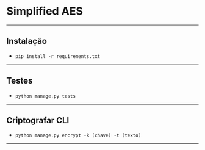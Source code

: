 # Simplified AES #
***
## Instalação ##

* ``` pip install -r requirements.txt ```

***
## Testes ##

* ``` python manage.py tests ```
***
## Criptografar CLI ##

* ``` python manage.py encrypt -k (chave) -t (texto) ```
***